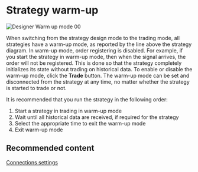 # Strategy warm\-up

![Designer Warm up mode 00](~/images/Designer_Warm_up_mode_00.png)

When switching from the strategy design mode to the trading mode, all strategies have a warm\-up mode, as reported by the line above the strategy diagram. In warm\-up mode, order registering is disabled. For example, if you start the strategy in warm\-up mode, then when the signal arrives, the order will not be registered. This is done so that the strategy completely initializes its state without trading on historical data. To enable or disable the warm\-up mode, click the **Trade** button. The warm\-up mode can be set and disconnected from the strategy at any time, no matter whether the strategy is started to trade or not. 

It is recommended that you run the strategy in the following order:

1. Start a strategy in trading in warm\-up mode
2. Wait until all historical data are received, if required for the strategy
3. Select the appropriate time to exit the warm\-up mode
4. Exit warm\-up mode

## Recommended content

[Connections settings](Designer_Connection_settings.md)
